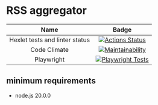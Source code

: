 # RSS aggregator

Name | Badge
:-----: | :----:
Hexlet tests and linter status | [![Actions Status](https://github.com/aleksei-shvets/frontend-project-11/actions/workflows/hexlet-check.yml/badge.svg)](https://github.com/aleksei-shvets/frontend-project-11/actions)
Code Climate | [![Maintainability](https://api.codeclimate.com/v1/badges/67e0356c794b61de0645/maintainability)](https://codeclimate.com/github/aleksei-shvets/frontend-project-11/maintainability)
Playwright | [![Playwright Tests](https://github.com/aleksei-shvets/frontend-project-11/actions/workflows/playwright.yml/badge.svg)](https://github.com/aleksei-shvets/frontend-project-11/actions/workflows/playwright.yml)

## minimum requirements

- node.js 20.0.0
